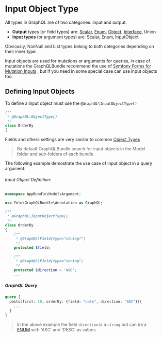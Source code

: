 # Input Object Type

All types in GraphQL are of two categories: input and output.

- **Output** types (or field types) are: [Scalar](definitions-scalar-type.md), 
[Enum](definitions-enum-type.md), [Object](definitions-object-type.md), [Interface](definitions-interface-type.md), Union
- **Input types** (or argument types) are: [Scalar](definitions-scalar-type.md), 
                                           [Enum](definitions-enum-type.md), InputObject

Obviously, NonNull and List types belong to both categories depending on their inner type.

Input objects are used for mutations or arguments for queries, 
in case of mutations the GraphQLBundle recommend the use of [Symfony Forms for Mutation Inputs](mutations-input-forms.md) 
, but if you need in some special case can use input objects too.

## Defining Input Objects

To define a input object must use the `@GraphQL\InputObjectType()`

````php
/**
 * @GraphQL\ObjectType()
 */
class OrderBy
{
````
Fields and others settings are very similar to common [Object Types](definitions-object-type.md)

> By default GraphQLBundle search for input objects in the Model folder and sub-folders of each bundle.

The following example demostrate the use case of input object in a query argument.

###### Input Object Definition:
````php
namespace AppBundle\Model\Argument;

use Ynlo\GraphQLBundle\Annotation as GraphQL;

/**
 * @GraphQL\InputObjectType()
 */
class OrderBy
{
    /**
     * @GraphQL\Field(type="string!")
     */
    protected $field;

    /**
     * @GraphQL\Field(type="string")
     */
    protected $direction = 'ASC';
    ...
````

##### GraphQL Query
````graphql
query {
  posts(first: 10, orderBy: {field: "date", direction: "ASC"}){
    ...
  }
}
````

> In the above example the field `direction` is a `string` 
but can be a [ENUM](definitions-enum-type.md) with 'ASC' and 'DESC' as values.